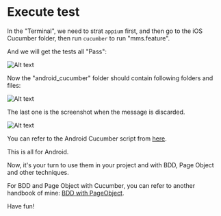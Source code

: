 # Execute test

In the "Terminal", we need to strat `appium` first, and then go to the iOS Cucumber folder, then run `cucumber` to run "mms.feature".

And we will get the tests all "Pass":

![Alt text](https://raw.githubusercontent.com/hy1984427/appium/master/images/android_cucumber_result.png "Android Cucumber test result")

Now the "android_cucumber" folder should contain following folders and files:

![Alt text](https://raw.githubusercontent.com/hy1984427/appium/master/images/android_cucumber_folders_files.png "Folders and files under Android Cucumber")

The last one is the screenshot when the message is discarded.

![Alt text](https://raw.githubusercontent.com/hy1984427/appium/master/images/android_cucumber_standard_switch_status.png "Screenshot in Android Cucumber")

You can refer to the Android Cucumber script from [here](https://github.com/hy1984427/appium/tree/master/scripts/android_cucumber).

This is all for Android.

Now, it's your turn to use them in your project and with BDD, Page Object and other techniques.

For BDD and Page Object with Cucumber, you can refer to another handbook of mine: [BDD with PageObject](http://hy1984427.github.io/BDD-with-PageObject/).

Have fun!
